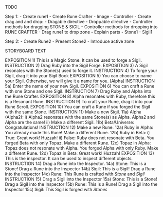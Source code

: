 TODO

Step 1:
	-	Create rune1
		-	Create Rune Crafter
			-	Image
			-	Controller
		-	Create drag and and drop:
			-	Dragable directive
			-	Droppable directive
			-	Controller methods for dragging STONE & SIGIL
			-	Controller methods for dropping into RUNE CRAFTER
	-	Drag rune1 to drop zone
	-	Explain parts
		-	Stone1
		-	Sigil1

Step 2:
	-	Create Rune2
		-	Present Stone2
		-	Introduce active zone



STORYBOARD TEXT


EXPOSITION		1)	This is a Magic Stone. It can be used to forge a Sigil.	
INSTRUCTION		2)	Drag Ruby into the Sigil Forge. 
EXPOSITION		3)	A Sigil resonates with the Stone(s) used to forge it.
INSTRUCTION		4)	To forge your Sigil, drag it into your Sigil Book
EXPOSITION		5)	You can choose to name your Sigil. Otherwise, we will give it a name for you. (Alpha)
INSTRUCTION			5a) Enter the name of your new Sigil.
EXPOSITION		6)	You can craft a Rune with one Stone and one Sigil.
INSTRUCTION		7)	Drag Ruby and Alpha into the Rune Crafter.
EXPOSITION		8)	Alpha resonates with Ruby, therefore this is a Resonant Rune.
INSTRUCTION		9)	To craft your Rune, drag it into your Rune Scroll.
EXPOSITION		10)	You can craft a Rune if you forged the Sigil with the same Stone.
INSTRUCTION		11)	Make a new Sigil.
					11a)	Alpha (Alpha2):
							i)	Alpha2 resonates with the same Stone(s) as Alpha. Alpha2 and Alpha are the same!
							ii) Make a different Sigil.
					11b)	Beta/Universe: Congratulations!
INSTRUCTION		12)	Make a new Rune.
					12a)	Ruby in Alpha:	You already made this Rune! Make a different Rune.
					12b)	Ruby in Beta:
							i) True: Great work! Huzzah!
							ii) False:	Ruby does not resonate with Beta. You forged Beta with only Topaz. Make a different Rune.
					12c)	Topaz in Alpha:	Topaz does not resonate with Alpha. You forged Alpha with only Ruby. Make a different Rune.
					12d)	Topaz in Beta:	Great work! Huzzah!
EXPOSITION		13)	This is the inspector. It can be used to inspect different objects.
INSTRUCTION		14)	Drag a Rune into the Inspector.
					14a)	Stone: This is a Stone! Drag a Rune into the Inspector
					14b)	Sigil: This is a Sigil! Drag a Rune into the Inspector
					14c)	Rune: This Rune is crafted with *Stone* and *Sigil*
INSTRUCTION		15)	Drag a Sigil into the Inspector
					15a)	Stone: This is a Stone! Drag a Sigil into the Inspector
					15b)	Rune: This is a Rune! Drag a Sigil into the Inspector
					15c)	Sigil: This Sigil is forged with *Stones*



<!-- Introduce Inspector limitations on Sigil content after teaching Union -->

